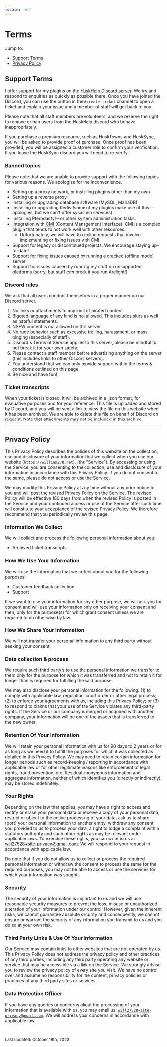 ```yaml
---
locale: 'en'
---
```


# Terms

Jump to:
* [Support Terms](#support-terms)
* [Privacy Policy](#privacy-policy)

## Support Terms

I offer support for my plugins on the [HuskHelp Discord server](https://discord.gg/tVYhJfyDWG). We try and respond to enquiries as quickly as possible there.
Once you have joined the Discord, you can use the button in the `#create-ticket` channel to open a ticket and explain your issue and a member of staff will get back to you.

Please note that all staff members are volunteers, and we reserve the right to remove or ban users from the HuskHelp discord who behave inappropriately.

If you purchase a premium resource, such as HuskTowns and HuskSync, you will be asked to provide proof of purchase.
Once proof has been provided, you will be assigned a customer role to confirm your verification. If you leave the HuskSync discord you will need to re-verify.

### <i class="fa-solid fa-ban"></i> Banned topics

Please note that we are unable to provide support with the following topics for various reasons. We apologise for the inconvenience.

<div class="two-column-list">

- Setting up a proxy network, or installing plugins other than my own
- Setting up a reverse proxy
- Installing or upgrading database software (MySQL, MariaDB)
- Installing or upgrading Redis (some of my plugins make use of this &mdash; apologies, but we can't offer sysadmin services)
- Installing Pterodactyl&#xFF0D;or other system administration tasks.
- Integration with [CMI](https://www.spigotmc.org/resources/cmi.3742/) (Content Management Interface). CMI is a complex plugin that tends to not work well with other resources. 
  - Unfortunately, we will have to decline requests that involve implementing or fixing issues with CMI.
- Support for legacy or discontinued projects. We encourage staying up-to-date!
- Support for fixing issues caused by running a cracked (offline mode) server
- Support for issues caused by running my stuff on unsupported platforms (sorry, but stuff _can_ break if you run Arclight!)

</div>

### <i class="fa-solid fa-gavel"></i> Discord rules

We ask that all users conduct themselves in a proper manner on our Discord server.

1. No links or attachments to any kind of pirated content.
2. Bigoted language of any kind is not allowed. This includes slurs as well as hateful statements.
3. NSFW content is not allowed on this server.
4. No rude behavior such as excessive trolling, harassment, or mass pinging (especially of staff).
5. Discord's Terms of Service applies to this server, please be mindful to not break it for your own safety.
6. Please contact a staff member before advertising anything on the server (this includes links to other Discord servers).
7. You understand that we can only provide support within the terms & conditions outlined on this page.
8. Be nice and have fun!

### <i class="fa-solid fa-file-lines"></i> Ticket transcripts

When your ticket is closed, it will be archived in a .json format, for evaluative purposes and for your reference. This file is uploaded and stored by Discord, and you will be sent a link to view the file on this website when it has been archived. We are able to delete this file on behalf of Discord on request. Note that attachments may not be included in this archive.

<hr />

## Privacy Policy
This Privacy Policy describes the policies of this website on the collection, use and disclosure of your information that we collect when you use our website (`https://william278.net`). (the "Service"). By accessing or using the Service, you are consenting to the collection, use and disclosure of your information in accordance with this Privacy Policy. If you do not consent to the same, please do not access or use the Service. 
 
We may modify this Privacy Policy at any time without any prior notice to you and will post the revised Privacy Policy on the Service. The revised Policy will be effective 180 days from when the revised Policy is posted in the Service and your continued access or use of the Service after such time will constitute your acceptance of the revised Privacy Policy. We therefore recommend that you periodically review this page. 
 
### Information We Collect
We will collect and process the following personal information about you: 
 
* Archived ticket transcripts
 
### How We Use Your Information
We will use the information that we collect about you for the following purposes: 
 
* Customer feedback collection
* Support

If we want to use your information for any other purpose, we will ask you for consent and will use your information only on receiving your consent and then, only for the purpose(s) for which grant consent unless we are required to do otherwise by law. 
 
### How We Share Your Information
We will not transfer your personal information to any third party without seeking your consent.
 
### Data collection & process
We require such third party’s to use the personal information we transfer to them only for the purpose for which it was transferred and not to retain it for longer than is required for fulfilling the said purpose. 

We may also disclose your personal information for the following: (1) to comply with applicable law, regulation, court order or other legal process; (2) to enforce your agreements with us, including this Privacy Policy; or (3) to respond to claims that your use of the Service violates any third-party rights. If the Service or our company is merged or acquired with another company, your information will be one of the assets that is transferred to the new owner. 
 
### Retention Of Your Information
We will retain your personal information with us for 90 days to 2 years or for as long as we need it to fulfill the purposes for which it was collected as detailed in this Privacy Policy. We may need to retain certain information for longer periods such as record-keeping / reporting in accordance with applicable law or for other legitimate reasons like enforcement of legal rights, fraud prevention, etc. Residual anonymous information and aggregate information, neither of which identifies you (directly or indirectly), may be stored indefinitely. 
 
### Your Rights
Depending on the law that applies, you may have a right to access and rectify or erase your personal data or receive a copy of your personal data, restrict or object to the active processing of your data, ask us to share (port) your personal information to another entity, withdraw any consent you provided to us to process your data, a right to lodge a complaint with a statutory authority and such other rights as may be relevant under applicable laws. To exercise these rights, you can write to us at will27528+site-privacy@gmail.com. We will respond to your request in accordance with applicable law. 

Do note that if you do not allow us to collect or process the required personal information or withdraw the consent to process the same for the required purposes, you may not be able to access or use the services for which your information was sought. 
 
### Security
The security of your information is important to us and we will use reasonable security measures to prevent the loss, misuse or unauthorized alteration of your information under our control. However, given the inherent risks, we cannot guarantee absolute security and consequently, we cannot ensure or warrant the security of any information you transmit to us and you do so at your own risk. 
 
### Third Party Links & Use Of Your Information
Our Service may contain links to other websites that are not operated by us. This Privacy Policy does not address the privacy policy and other practices of any third parties, including any third party operating any website or service that may be accessible via a link on the Service. We strongly advise you to review the privacy policy of every site you visit. We have no control over and assume no responsibility for the content, privacy policies or practices of any third party sites or services. 
 
### Data Protection Officer
If you have any queries or concerns about the processing of your information that is available with us, you may email us: [`will27528+site-privacy@gmail.com`](mailto:will27528+site-privacy@gmail.com). We will address your concerns in accordance with applicable law. 

<br/>

<p style="font-size: small">Last updated: October 19th, 2023</p>

